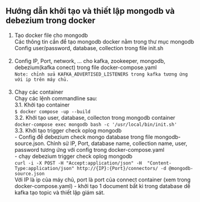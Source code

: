 ## Hướng dẫn khởi tạo và thiết lập mongodb và debezium trong docker
1. Tạo docker file cho mongodb</br>
	Các thông tin cần để tạo mongodb docker nằm trong thư mục mongodb</br>
	Config user/password, database, collection trong file init.sh
</br></br>
2. Config IP, Port, network, ... cho kafka, zookeeper, mongodb, debezium(kafka conect) trong file docker-compose.yaml</br>
	`Note: chỉnh sửa KAFKA_ADVERTISED_LISTENERS trong kafka tương ứng với ip trên máy chủ.`
</br></br>
3. Chạy các container</br>
	Chạy các lệnh commandline sau:</br>
	3.1. Khởi tạo container</br>
		```$ docker compose -up --build```</br>
	3.2. Khởi tạo user, database, collecton trong mongodb container</br>
		```docker-compose exec mongodb bash -c '/usr/local/bin/init.sh'```</br>
	3.3. Khởi tạo trigger check oplog mongodb</br>
		- Config để debezium check mongo database trong file mongodb-source.json. Chỉnh sử IP, Port, database name, collection name, user, password tương ứng với config trong docker-compose.yaml</br>
		- chạy debezium trigger check oplog mongodb</br>
		```curl -i -X POST -H "Accept:application/json" -H  "Content-Type:application/json" http://{IP}:{Port}/connectors/ -d @mongodb-source.json```</br>
		Với IP là ip của máy chủ, port là port của connect container (xem trong docker-compose.yaml)
		- khởi tạo 1 document bất kì trong database dể kafka tạo topic và thiết lập giám sát.
